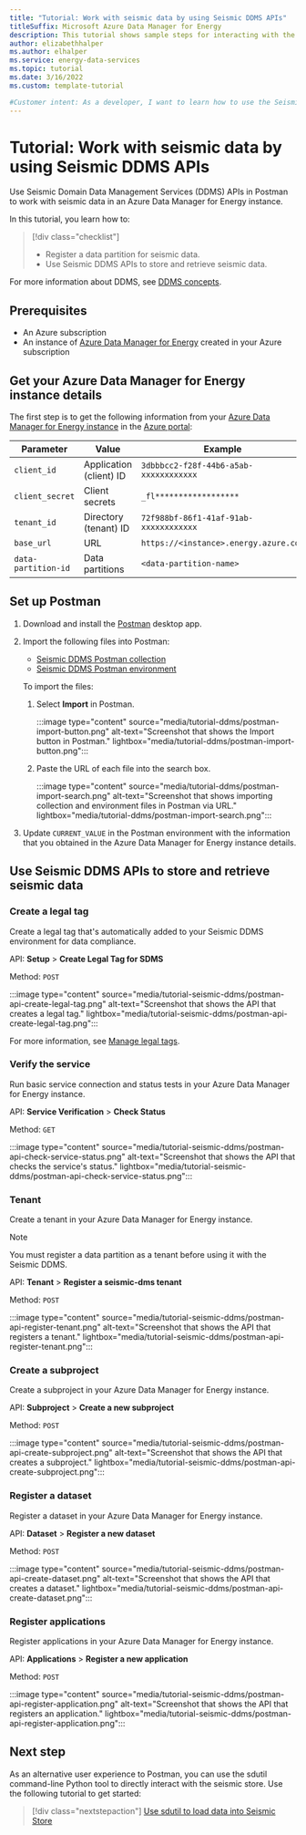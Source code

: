 ```yaml
---
title: "Tutorial: Work with seismic data by using Seismic DDMS APIs"
titleSuffix: Microsoft Azure Data Manager for Energy
description: This tutorial shows sample steps for interacting with the Seismic DDMS APIs in Azure Data Manager for Energy.
author: elizabethhalper
ms.author: elhalper
ms.service: energy-data-services
ms.topic: tutorial
ms.date: 3/16/2022
ms.custom: template-tutorial

#Customer intent: As a developer, I want to learn how to use the Seismic DDMS APIs so that I can store and retrieve similar kinds of data.
---
```


# Tutorial: Work with seismic data by using Seismic DDMS APIs

Use Seismic Domain Data Management Services (DDMS) APIs in Postman to work with seismic data in an Azure Data Manager for Energy instance.

In this tutorial, you learn how to:

> [!div class="checklist"]
>
> * Register a data partition for seismic data.
> * Use Seismic DDMS APIs to store and retrieve seismic data.

For more information about DDMS, see [DDMS concepts](concepts-ddms.md).

## Prerequisites

* An Azure subscription
* An instance of [Azure Data Manager for Energy](quickstart-create-microsoft-energy-data-services-instance.md) created in your Azure subscription

## Get your Azure Data Manager for Energy instance details

The first step is to get the following information from your [Azure Data Manager for Energy instance](quickstart-create-microsoft-energy-data-services-instance.md) in the [Azure portal](https://portal.azure.com/?microsoft_azure_marketplace_ItemHideKey=Microsoft_Azure_OpenEnergyPlatformHidden):

| Parameter          | Value             | Example                               |
| ------------------ | ------------------------ |-------------------------------------- |
| `client_id`          | Application (client) ID  | `3dbbbcc2-f28f-44b6-a5ab-xxxxxxxxxxxx`  |
| `client_secret`      | Client secrets           |  `_fl******************`                |
| `tenant_id`          | Directory (tenant) ID    | `72f988bf-86f1-41af-91ab-xxxxxxxxxxxx`  |
| `base_url`           | URL                      | `https://<instance>.energy.azure.com` |
| `data-partition-id`  | Data partitions        | `<data-partition-name>`               |

## Set up Postman

1. Download and install the [Postman](https://www.postman.com/downloads/) desktop app.
2. Import the following files into Postman:

   * [Seismic DDMS Postman collection](https://raw.githubusercontent.com/microsoft/adme-samples/main/postman/SeismicDDMS.postman_collection.json)
   * [Seismic DDMS Postman environment](https://raw.githubusercontent.com/microsoft/adme-samples/main/postman/SeismicDDMSEnvironment.postman_environment.json)

   To import the files:

   1. Select **Import** in Postman.

      :::image type="content" source="media/tutorial-ddms/postman-import-button.png" alt-text="Screenshot that shows the Import button in Postman."  lightbox="media/tutorial-ddms/postman-import-button.png":::

   1. Paste the URL of each file into the search box.

      :::image type="content" source="media/tutorial-ddms/postman-import-search.png" alt-text="Screenshot that shows importing collection and environment files in Postman via URL."  lightbox="media/tutorial-ddms/postman-import-search.png":::

3. Update `CURRENT_VALUE` in the Postman environment with the information that you obtained in the Azure Data Manager for Energy instance details.

## Use Seismic DDMS APIs to store and retrieve seismic data

### Create a legal tag

Create a legal tag that's automatically added to your Seismic DDMS environment for data compliance.

API: **Setup** > **Create Legal Tag for SDMS**

Method: `POST`

:::image type="content" source="media/tutorial-seismic-ddms/postman-api-create-legal-tag.png" alt-text="Screenshot that shows the API that creates a legal tag." lightbox="media/tutorial-seismic-ddms/postman-api-create-legal-tag.png":::

For more information, see [Manage legal tags](how-to-manage-legal-tags.md).

### Verify the service

Run basic service connection and status tests in your Azure Data Manager for Energy instance.

API: **Service Verification** > **Check Status**

Method: `GET`

:::image type="content" source="media/tutorial-seismic-ddms/postman-api-check-service-status.png" alt-text="Screenshot that shows the API that checks the service's status." lightbox="media/tutorial-seismic-ddms/postman-api-check-service-status.png":::

### Tenant

Create a tenant in your Azure Data Manager for Energy instance.

> [!NOTE]
> You must register a data partition as a tenant before using it with the Seismic DDMS.

API: **Tenant** > **Register a seismic-dms tenant**

Method: `POST`

:::image type="content" source="media/tutorial-seismic-ddms/postman-api-register-tenant.png" alt-text="Screenshot that shows the API that registers a tenant." lightbox="media/tutorial-seismic-ddms/postman-api-register-tenant.png":::

### Create a subproject

Create a subproject in your Azure Data Manager for Energy instance.

API: **Subproject** > **Create a new subproject**

Method: `POST`

:::image type="content" source="media/tutorial-seismic-ddms/postman-api-create-subproject.png" alt-text="Screenshot that shows the API that creates a subproject." lightbox="media/tutorial-seismic-ddms/postman-api-create-subproject.png":::

### Register a dataset

Register a dataset in your Azure Data Manager for Energy instance.

API: **Dataset** > **Register a new dataset**

Method: `POST`

:::image type="content" source="media/tutorial-seismic-ddms/postman-api-create-dataset.png" alt-text="Screenshot that shows the API that creates a dataset." lightbox="media/tutorial-seismic-ddms/postman-api-create-dataset.png":::

### Register applications

Register applications in your Azure Data Manager for Energy instance.

API: **Applications** > **Register a new application**

Method: `POST`

:::image type="content" source="media/tutorial-seismic-ddms/postman-api-register-application.png" alt-text="Screenshot that shows the API that registers an application." lightbox="media/tutorial-seismic-ddms/postman-api-register-application.png":::

## Next step

As an alternative user experience to Postman, you can use the sdutil command-line Python tool to directly interact with the seismic store. Use the following tutorial to get started:

> [!div class="nextstepaction"]
> [Use sdutil to load data into Seismic Store](./tutorial-seismic-ddms-sdutil.md)
